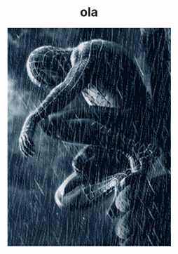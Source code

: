 <h1 style="display: flex; justify-content: center; align-items: center;">ola</h1>
<div style="display: flex; justify-content: center; align-items: center;">
  <img src="img/spiderman.gif" alt="Spiderman" class="responsive-img" style="margin-right: 10px; display: block; margin-left: auto; margin-right: auto;">
</div>